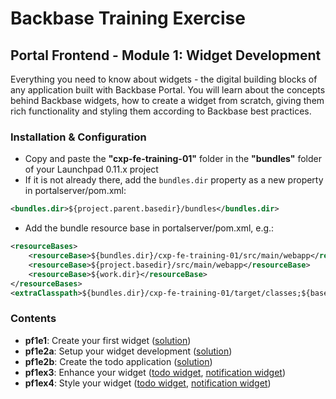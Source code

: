 # Backbase Training Exercise

## Portal Frontend - Module 1: Widget Development

Everything you need to know about widgets - the digital building blocks of any application built with Backbase Portal. You will learn about the concepts behind Backbase widgets, how to create a widget from scratch, giving them rich functionality and styling them according to Backbase best practices.

### Installation & Configuration

 - Copy and paste the **"cxp-fe-training-01"** folder in the **"bundles"** folder of your Launchpad 0.11.x project
 - If it is not already there, add the `bundles.dir` property as a new property in portalserver/pom.xml:

```xml
<bundles.dir>${project.parent.basedir}/bundles</bundles.dir>
```

 - Add the bundle resource base in portalserver/pom.xml, e.g.:

```xml
<resourceBases>
    <resourceBase>${bundles.dir}/cxp-fe-training-01/src/main/webapp</resourceBase>
    <resourceBase>${project.basedir}/src/main/webapp</resourceBase>
    <resourceBase>${work.dir}</resourceBase>
</resourceBases>
<extraClasspath>${bundles.dir}/cxp-fe-training-01/target/classes;${basedir}/target/classes/;${basedir}/target/portalserver/WEB-INF/classes</extraClasspath>
```

### Contents

 - **pf1e1**: Create your first widget ([solution](cxp-fe-training-01/src/main/webapp/static/cxp-fe-training-01/widgets/pf1e1-todo))
 - **pf1e2a**: Setup your widget development ([solution](cxp-fe-training-01/src/main/webapp/static/cxp-fe-training-01/widgets/pf1e2a-todo))
 - **pf1e2b**: Create the todo application ([solution](cxp-fe-training-01/src/main/webapp/static/cxp-fe-training-01/widgets/pf1e2b-todo))
 - **pf1ex3**: Enhance your widget ([todo widget](cxp-fe-training-01/src/main/webapp/static/cxp-fe-training-01/widgets/pf1e3-todo), [notification widget](cxp-fe-training-01/src/main/webapp/static/cxp-fe-training-01/widgets/pf1e3-todo-notification))
 - **pf1ex4**: Style your widget ([todo widget](cxp-fe-training-01/src/main/webapp/static/cxp-fe-training-01/widgets/pf1e4-todo), [notification widget](cxp-fe-training-01/src/main/webapp/static/cxp-fe-training-01/widgets/pf1e4-todo-notification))
